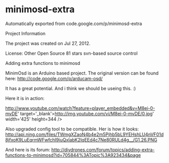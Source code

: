 # minimosd-extra
Automatically exported from code.google.com/p/minimosd-extra


Project Information

The project was created on Jul 27, 2012.

License: Other Open Source
81 stars
svn-based source control

Adding extra functions to minimosd

MinimOsd is an Arduino based project. The original version can be found here: http://code.google.com/p/arducam-osd/

It has a great potential. And i think we should be useing this. :)

Here it is in action:

http://www.youtube.com/watch?feature=player_embedded&v=M8ei-0-mvDE' target='_blank'>http://img.youtube.com/vi/M8ei-0-mvDE/0.jpg' width='425' height=344 />

Also upgraded config tool to be compatible. Her is how it looks: http://api.ning.com/files/TWmgXZaoN4b4e2m5Pjhb5bL9YEHshLU4nVF01d8jfxoK9LuEqrmWFwfchI9iuQxlabK2IqEEd4c7Ne80RULd4g__/G1.26.PNG

And here is its forum: http://diydrones.com/forum/topics/adding-extra-functions-to-minimosd?id=705844%3ATopic%3A923434&page
